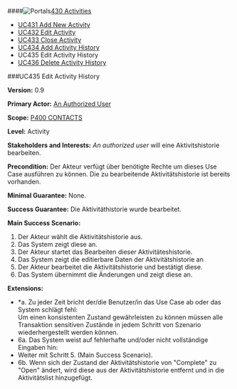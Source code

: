 ####![Portals](https://raw.github.com/massiveart/sulu-docs/master/use-cases/images/package-contacts.png)[430 Activities](https://github.com/massiveart/sulu-docs/tree/master/use-cases/p400/p430 "430 Activities")
* [UC431 Add New Activity](https://github.com/massiveart/sulu-docs/tree/master/use-cases/p400/p430/UC431.md "UC431 Add New Activity")
* [UC432 Edit Activity](https://github.com/massiveart/sulu-docs/tree/master/use-cases/p400/p430/UC432.md "UC432 Edit Activity")
* [UC433 Close Activity](https://github.com/massiveart/sulu-docs/tree/master/use-cases/p400/p434/UC433.md "UC433 Close Activity")
* [UC434 Add Activity History](https://github.com/massiveart/sulu-docs/tree/master/use-cases/p400/p430/UC434.md "UC434 Add Activity History")
* UC435 Edit Activity History
* [UC436 Delete Activity History](https://github.com/massiveart/sulu-docs/tree/master/use-cases/p400/p430/UC436.md "UC436 Delete Activity History")

###UC435 Edit Activity History

**Version:** 0.9
 
**Primary Actor:** [An Authorized User](https://github.com/massiveart/sulu-docs/tree/master/use-cases/actors.md "Actors") 

**Scope:** [P400 CONTACTS](https://github.com/massiveart/sulu-docs/tree/master/use-cases/p400-contacts "400 CONTACTS")

**Level:** Activity

**Stakeholders and Interests:** *An authorized user* will eine Aktivitshistorie bearbeiten.
 
**Precondition:** Der Akteur verfügt über benötigte Rechte um dieses Use Case ausführen zu können. Die zu bearbeitende Aktivitätshistorie ist bereits vorhanden. 

**Minimal Guarantee:** None.

**Success Guarantee:** Die Aktivitäthistorie wurde bearbeitet.

**Main Success Scenario:** 

1. Der Akteur wählt die Aktivitätshistorie aus.
2. Das System zeigt diese an.
3. Der Akteur startet das Bearbeiten dieser Aktivitäteshistorie.
4. Das System zeigt die editierbare Daten der Aktivitätshistorie an
5. Der Akteur bearbeitet die Aktivitätshistorie und bestätigt diese.
6. Das System übernimmt die Änderungen und zeigt diese an.

**Extensions:**
* *a. Zu jeder Zeit bricht der/die Benutzer/in das Use Case ab oder das System schlägt fehl:	
Um einen konsistenten Zustand gewährleisten zu können müssen alle Transaktion sensitiven Zustände in jedem Schritt von Szenario wiederhergestellt werden können.
* 6a. Das System weist auf fehlerhafte und/oder nicht vollständige Eingaben hin:
 * Weiter mit Schritt 5. (Main Success Scenario).
* 6b. Wenn sich der Zustand der Aktivitätshistorie von "Complete" zu "Open" ändert, wird diese aus der Aktivitätshistorie entfernt und in die Aktivitätslist hinzugefügt. 